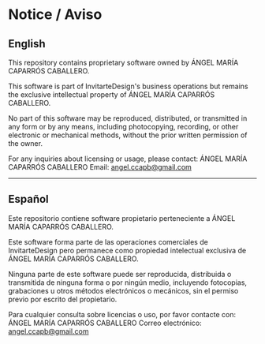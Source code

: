 # Notice / Aviso

## English

This repository contains proprietary software owned by ÁNGEL MARÍA CAPARRÓS CABALLERO.

This software is part of InvitarteDesign's business operations but remains the exclusive intellectual property of ÁNGEL MARÍA CAPARRÓS CABALLERO.

No part of this software may be reproduced, distributed, or transmitted in any form or by any means, including photocopying, recording, or other electronic or mechanical methods, without the prior written permission of the owner.

For any inquiries about licensing or usage, please contact:
ÁNGEL MARÍA CAPARRÓS CABALLERO
Email: angel.ccapb@gmail.com

---

## Español

Este repositorio contiene software propietario perteneciente a ÁNGEL MARÍA CAPARRÓS CABALLERO.

Este software forma parte de las operaciones comerciales de InvitarteDesign pero permanece como propiedad intelectual exclusiva de ÁNGEL MARÍA CAPARRÓS CABALLERO.

Ninguna parte de este software puede ser reproducida, distribuida o transmitida de ninguna forma o por ningún medio, incluyendo fotocopias, grabaciones u otros métodos electrónicos o mecánicos, sin el permiso previo por escrito del propietario.

Para cualquier consulta sobre licencias o uso, por favor contacte con:
ÁNGEL MARÍA CAPARRÓS CABALLERO
Correo electrónico: angel.ccapb@gmail.com
